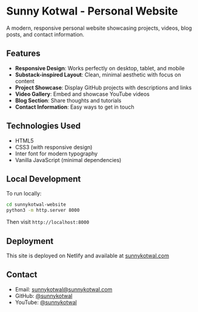 # Sunny Kotwal - Personal Website

A modern, responsive personal website showcasing projects, videos, blog posts, and contact information.

## Features

- **Responsive Design**: Works perfectly on desktop, tablet, and mobile
- **Substack-inspired Layout**: Clean, minimal aesthetic with focus on content
- **Project Showcase**: Display GitHub projects with descriptions and links
- **Video Gallery**: Embed and showcase YouTube videos
- **Blog Section**: Share thoughts and tutorials
- **Contact Information**: Easy ways to get in touch

## Technologies Used

- HTML5
- CSS3 (with responsive design)
- Inter font for modern typography
- Vanilla JavaScript (minimal dependencies)

## Local Development

To run locally:

```bash
cd sunnykotwal-website
python3 -m http.server 8000
```

Then visit `http://localhost:8000`

## Deployment

This site is deployed on Netlify and available at [sunnykotwal.com](https://sunnykotwal.com)

## Contact

- Email: sunnykotwal@sunnykotwal.com
- GitHub: [@sunnykotwal](https://github.com/sunnykotwal)
- YouTube: [@sunnykotwal](https://youtube.com/@sunnykotwal)